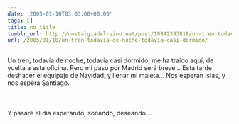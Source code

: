 ```yaml
---
date: '2005-01-10T03:03:00+00:00'
tags: []
title: no title
tumblr_url: http://nostalgiadelreino.net/post/18842393818/un-tren-todavía-de-noche-todavía-casi-dormido
url: /2005/01/10/un-tren-todavía-de-noche-todavía-casi-dormido/
---
```


<p>Un tren, todavía de noche, todavía casi dormido, me ha traído aquí, de vuelta a esta oficina. Pero mi paso por Madrid será breve&hellip; Esta tarde deshacer el equipaje de Navidad, y llenar mi maleta&hellip; Nos esperan islas, y nos espera Santiago.<br/><br/><br/><br/>Y pasaré el día esperando, soñando, deseando&hellip;  </p><div class="blogger-post-footer"><img width="1" height="1" src="https://blogger.googleusercontent.com/tracker/1180118427259117074-5875802106733146225?l=nostalgiadelreino.blogspot.com" alt=""/></div>